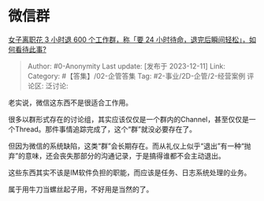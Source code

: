 # 微信群
[女子离职花 3 小时退 600 个工作群，称「要 24 小时待命，退完后瞬间轻松」，如何看待此事?](https://www.zhihu.com/question/634194746/answer/3321548919)

> Author: #0-Anonymity
> Last update: [发布于 2023-12-11]
> Link:
> Category: #【答集】/02-企管答集 
> Tag: #2-事业/2D-企管/2-经营案例
> 评论区:
> 泛讨论:

老实说，微信这东西不是很适合工作用。

很多以群形式存在的讨论组，其实应该仅仅是一个群内的Channel，甚至仅仅是一个Thread。那件事情追踪完成了，这个“群”就没必要存在了。

但因为微信的系统缺陷，这类“群”会长期存在。而从礼仪上似乎“退出”有一种“抛弃”的意味，还会丧失那部分的沟通记录，于是搞得谁都不会主动退出。

这些东西其实不该是IM软件负担的职能，而应该是任务、日志系统处理的业务。

属于用牛刀当螺丝起子用，不好用是当然的了。
